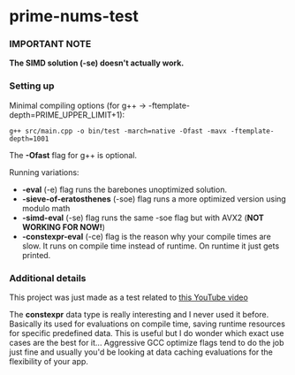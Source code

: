 # prime-nums-test

### IMPORTANT NOTE

**The SIMD solution (-se) doesn't actually work.**

### Setting up

Minimal compiling options (for g++ -> -ftemplate-depth=PRIME_UPPER_LIMIT+1):

```
g++ src/main.cpp -o bin/test -march=native -Ofast -mavx -ftemplate-depth=1001
```

The **-Ofast** flag for g++ is optional.

Running variations:
- **-eval** (-e) flag runs the barebones unoptimized solution.
- **-sieve-of-eratosthenes** (-soe) flag runs a more optimized version using modulo math
- **-simd-eval** (-se) flag runs the same -soe flag but with AVX2 (**NOT WORKING FOR NOW!**)
- **-constexpr-eval** (-ce) flag is the reason why your compile times are slow. It runs on compile time instead of runtime. On runtime it just gets printed.

### Additional details

This project was just made as a test related to [this YouTube video](https://www.youtube.com/watch?v=8-VZoXn8f9U)

The **constexpr** data type is really interesting and I never used it before.
Basically its used for evaluations on compile time, saving runtime resources for specific predefined data.
This is useful but I do wonder which exact use cases are the best for it...
Aggressive GCC optimize flags tend to do the job just fine and usually you'd be looking at data caching evaluations for the flexibility of your app.
